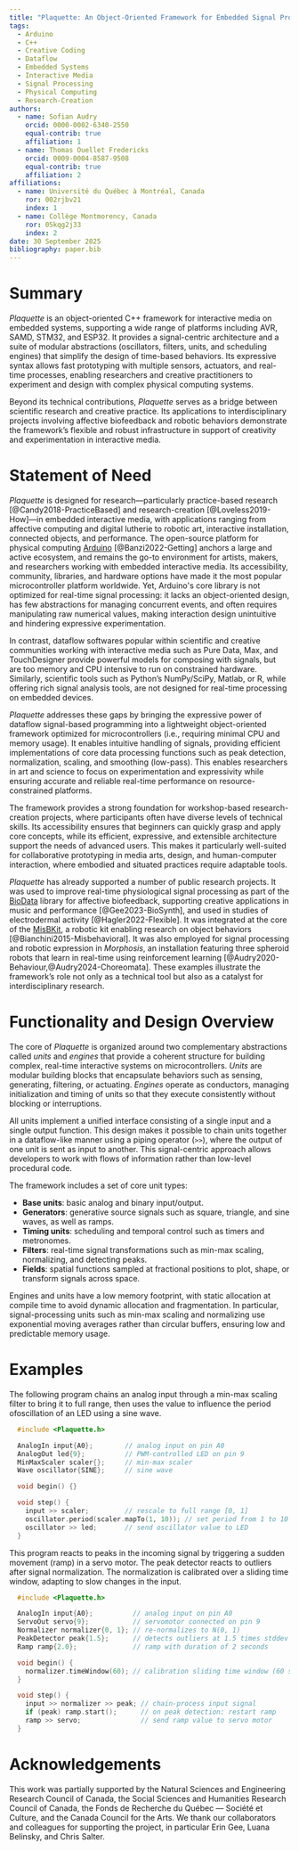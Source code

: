 ```yaml
---
title: "Plaquette: An Object-Oriented Framework for Embedded Signal Processing in Interactive Media"
tags:
  - Arduino
  - C++
  - Creative Coding
  - Dataflow
  - Embedded Systems
  - Interactive Media
  - Signal Processing
  - Physical Computing
  - Research-Creation
authors:
  - name: Sofian Audry
    orcid: 0000-0002-6340-2550
    equal-contrib: true
    affiliation: 1
  - name: Thomas Ouellet Fredericks
    orcid: 0009-0004-8587-9508
    equal-contrib: true
    affiliation: 2
affiliations:
  - name: Université du Québec à Montréal, Canada
    ror: 002rjbv21
    index: 1
  - name: Collège Montmorency, Canada
    ror: 05kqg2j33
    index: 2
date: 30 September 2025
bibliography: paper.bib
---
```


# Summary

*Plaquette* is an object-oriented C++ framework for interactive media on embedded systems, supporting a wide range of platforms including AVR, SAMD, STM32, and ESP32. It provides a signal-centric architecture and a suite of modular abstractions (oscillators, filters, units, and scheduling engines) that simplify the design of time-based behaviors. Its expressive syntax allows fast prototyping with multiple sensors, actuators, and real-time processes, enabling researchers and creative practitioners to experiment and design with complex physical computing systems.

Beyond its technical contributions, *Plaquette* serves as a bridge between scientific research and creative practice. Its applications to interdisciplinary projects involving affective biofeedback and robotic behaviors demonstrate the framework’s flexible and robust infrastructure in support of creativity and experimentation in interactive media.

# Statement of Need

*Plaquette* is designed for research—particularly practice-based research [@Candy2018-PracticeBased] and research-creation [@Loveless2019-How]—in embedded interactive media, with applications ranging from affective computing and digital lutherie to robotic art, interactive installation, connected objects, and performance. The open-source platform for physical computing [Arduino](https://arduino.cc) [@Banzi2022-Getting] anchors a large and active ecosystem, and remains the go-to environment for artists, makers, and researchers working with embedded interactive media. Its accessibility, community, libraries, and hardware options have made it the most popular microcontroller platform worldwide. Yet, Arduino's core library is not optimized for real-time signal processing: it lacks an object-oriented design, has few abstractions for managing concurrent events, and often requires manipulating raw numerical values, making interaction design unintuitive and hindering expressive experimentation.

In contrast, dataflow softwares popular within scientific and creative communities working with interactive media such as Pure Data, Max, and TouchDesigner provide powerful models for composing with signals, but are too memory and CPU intensive to run on constrained hardware. Similarly, scientific tools such as Python’s NumPy/SciPy, Matlab, or R, while offering rich signal analysis tools, are not designed for real-time processing on embedded devices.

*Plaquette* addresses these gaps by bringing the expressive power of dataflow signal-based programming into a lightweight object-oriented framework optimized for microcontrollers (i.e., requiring minimal CPU and memory usage). It enables intuitive handling of signals, providing efficient implementations of core data processing functions such as peak detection, normalization, scaling, and smoothing (low-pass). This enables researchers in art and science to focus on experimentation and expressivity while ensuring accurate and reliable real-time performance on resource-constrained platforms.

The framework provides a strong foundation for workshop-based research-creation projects, where participants often have diverse levels of technical skills. Its accessibility ensures that beginners can quickly grasp and apply core concepts, while its efficient, expressive, and extensible architecture support the needs of advanced users. This makes it particularly well-suited for collaborative prototyping in media arts, design, and human-computer interaction, where embodied and situated practices require adaptable tools.

*Plaquette* has already supported a number of public research projects. It was used to improve real-time physiological signal processing as part of the [BioData](https://github.com/eringee/BioData) library for affective biofeedback, supporting creative applications in music and performance [@Gee2023-BioSynth], and used in studies of electrodermal activity [@Hagler2022-Flexible]. It was integrated at the core of the [MisBKit](https://misbkit.ensadlab.fr), a robotic kit enabling research on object behaviors [@Bianchini2015-Misbehavioral]. It was also employed for signal processing and robotic expression in *Morphosis*, an installation featuring three spheroid robots that learn in real-time using reinforcement learning [@Audry2020-Behaviour,@Audry2024-Choreomata]. These examples illustrate the framework’s role not only as a technical tool but also as a catalyst for interdisciplinary research.

# Functionality and Design Overview

The core of *Plaquette* is organized around two complementary abstractions called *units* and *engines* that provide a coherent structure for building complex, real-time interactive systems on microcontrollers. *Units* are modular building blocks that encapsulate behaviors such as sensing, generating, filtering, or actuating. *Engines* operate as conductors, managing initialization and timing of units so that they execute consistently without blocking or interruptions.

All units implement a unified interface consisting of a single input and a single output function. This design makes it possible to chain units together in a dataflow-like manner using a piping operator (``>>``), where the output of one unit is sent as input to another. This signal-centric approach allows developers to work with flows of information rather than low-level procedural code.

The framework includes a set of core unit types:

- **Base units**: basic analog and binary input/output.
- **Generators**: generative source signals such as square, triangle, and sine waves, as well as ramps.
- **Timing units**: scheduling and temporal control such as timers and metronomes.
- **Filters**: real-time signal transformations such as min-max scaling, normalizing, and detecting peaks.
- **Fields**: spatial functions sampled at fractional positions to plot, shape, or transform signals across space.

Engines and units have a low memory footprint, with static allocation at compile time to avoid dynamic allocation and fragmentation. In particular, signal-processing units such as min-max scaling and normalizing use exponential moving averages rather than circular buffers, ensuring low and predictable memory usage.

# Examples

The following program chains an analog input through a min-max scaling filter to bring it to full range,
then uses the value to influence the period ofoscillation of an LED using a sine wave.

```cpp
  #include <Plaquette.h>

  AnalogIn input{A0};        // analog input on pin A0
  AnalogOut led{9};          // PWM-controlled LED on pin 9
  MinMaxScaler scaler{};     // min-max scaler
  Wave oscillator{SINE};     // sine wave

  void begin() {}

  void step() {
    input >> scaler;         // rescale to full range [0, 1]
    oscillator.period(scaler.mapTo(1, 10)); // set period from 1 to 10 seconds
    oscillator >> led;       // send oscillator value to LED
  }
```

This program reacts to peaks in the incoming signal by triggering a sudden movement (ramp) in a servo motor.
The peak detector reacts to outliers after signal normalization. The normalization is calibrated over a
sliding time window, adapting to slow changes in the input.

```cpp
  #include <Plaquette.h>

  AnalogIn input{A0};          // analog input on pin A0
  ServoOut servo{9};           // servomotor connected on pin 9
  Normalizer normalizer{0, 1}; // re-normalizes to N(0, 1)
  PeakDetector peak{1.5};      // detects outliers at 1.5 times stddev
  Ramp ramp{2.0};              // ramp with duration of 2 seconds

  void begin() {
    normalizer.timeWindow(60); // calibration sliding time window (60 seconds)
  }

  void step() {
    input >> normalizer >> peak; // chain-process input signal
    if (peak) ramp.start();      // on peak detection: restart ramp
    ramp >> servo;               // send ramp value to servo motor
  }
```

# Acknowledgements

This work was partially supported by the Natural Sciences and Engineering Research Council of Canada, the Social Sciences and Humanities Research Council of Canada, the Fonds de Recherche du Québec — Société et Culture, and the Canada Council for the Arts. We thank our collaborators and colleagues for supporting the project, in particular Erin Gee, Luana Belinsky, and Chris Salter.
